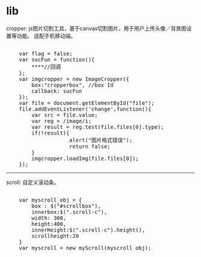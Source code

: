# lib
cropper:
js图片切割工具，基于canvas切割图片，用于用户上传头像／背景图设置等功能。 适配手机移动端。

<pre> 
 	var flag = false;
	var sucFun = function(){ 
		****//回调 
	}; 
	var imgcropper = new ImageCropper({ 
		box:"cropperbox", //box Id 
		callback: sucFun 
	}); 
	var file = document.getElementById("file"); 
	file.addEventListener('change',function(){ 
		var src = file.value; 
		var reg = /image/i; 
		var result = reg.test(file.files[0].type); 
		if(!result){
					alert("图片格式错误");
					return false; 
		} 
		imgcropper.loadImg(file.files[0]); 
	}); 
</pre>

***********************

scroll:
自定义滚动条。

<pre> 
	var myscroll_obj = {
		box : $("#scrollbox"),
		innerbox:$(".scroll-c"),
		width: 300,
		height:400,
		innerHeight:$(".scroll-c").height(),
		scrollheight:20
	}
	var myscroll = new myScroll(myscroll_obj);
</pre>
